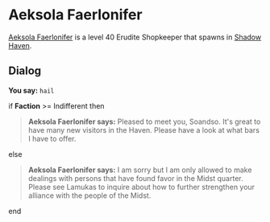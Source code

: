 # Aeksola Faerlonifer



[Aeksola Faerlonifer](/npc/150154) is a level 40 Erudite Shopkeeper that spawns in [Shadow Haven](/zone/150).



## Dialog

**You say:** `hail`



if **Faction** >= Indifferent then



>**Aeksola Faerlonifer says:** Pleased to meet you, Soandso. It's great to have many new visitors in the Haven. Please have a look at what bars I have to offer.


else



>**Aeksola Faerlonifer says:** I am sorry but I am only allowed to make dealings with persons that have found favor in the Midst quarter. Please see Lamukas to inquire about how to further strengthen your alliance with the people of the Midst.

end
